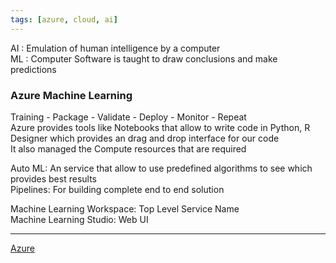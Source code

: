 ```yaml
---
tags: [azure, cloud, ai]
---
```


AI : Emulation of human intelligence by a computer  
ML : Computer Software is taught to draw conclusions and make predictions

### Azure Machine Learning

Training - Package - Validate - Deploy - Monitor - Repeat  
Azure provides tools like Notebooks that allow to write code in Python, R  
Designer which provides an drag and drop interface for our code  
It also managed the Compute resources that are required

Auto ML: An service that allow to use predefined algorithms to see which provides best results  
Pipelines: For building complete end to end solution

Machine Learning Workspace: Top Level Service Name  
Machine Learning Studio: Web UI

---

[Azure](../Azure.md)
